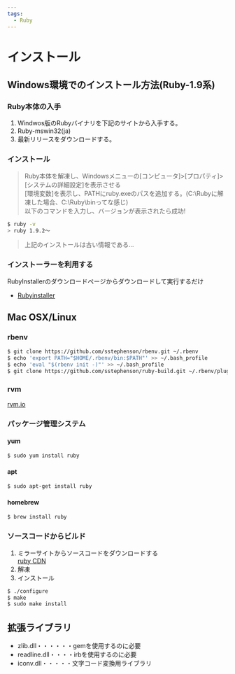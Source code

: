 ```yaml
---
tags:
  - Ruby
---
```


# インストール

## Windows環境でのインストール方法(Ruby-1.9系)
### Ruby本体の入手
1. Windwos版のRubyバイナリを下記のサイトから入手する。
2. Ruby-mswin32(ja)
3. 最新リリースをダウンロードする。

### インストール
> Ruby本体を解凍し、Windowsメニューの[コンピュータ]>[プロパティ]>[システムの詳細設定]を表示させる   
> [環境変数]を表示し、PATHにruby.exeのパスを追加する。(C:\Rubyに解凍した場合、C:\Ruby\binってな感じ)  
> 以下のコマンドを入力し、バージョンが表示されたら成功!

```bash
$ ruby -v
> ruby 1.9.2～
```
> 上記のインストールは古い情報である...

### インストーラーを利用する
RubyInstallerのダウンロードページからダウンロードして実行するだけ  
- <a href="http://rubyinstaller.org/" target="_blank" >Rubyinstaller</a>

## Mac OSX/Linux
### rbenv

```bash
$ git clone https://github.com/sstephenson/rbenv.git ~/.rbenv
$ echo 'export PATH="$HOME/.rbenv/bin:$PATH"' >> ~/.bash_profile
$ echo 'eval "$(rbenv init -)"' >> ~/.bash_profile
$ git clone https://github.com/sstephenson/ruby-build.git ~/.rbenv/plugins/ruby-build
```

### rvm
<a href="https://rvm.io/rvm/install" target="_blank">rvm.io</a>

### パッケージ管理システム
#### yum

```bash
$ sudo yum install ruby
```

#### apt

```bash
$ sudo apt-get install ruby
```

#### homebrew

```bash
$ brew install ruby
```

### ソースコードからビルド
1. ミラーサイトからソースコードをダウンロードする  
  <a href="https://cache.ruby-lang.org/pub/ruby/" target="_blank">ruby CDN</a>
2. 解凍
3. インストール

```bash
$ ./configure
$ make
$ sudo make install
```

## 拡張ライブラリ
- zlib.dll・・・・・・gemを使用するのに必要
- readline.dll・・・・irbを使用するのに必要
- iconv.dll・・・・・文字コード変換用ライブラリ
